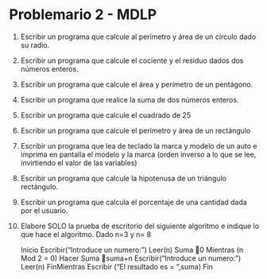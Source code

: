 # Problemario 2 - MDLP

1. Escribir un programa que calcule al perímetro y área de un círculo dado su radio.
2. Escribir un programa que calcule el cociente y el residuo dados dos números enteros.
3. Escribir un programa que calcule el área y perímetro de un pentágono.
4. Escribir un programa que realice la suma de dos números enteros.
5. Escribir un programa que calcule el cuadrado de 25
6. Escribir un programa que calcule el perímetro y área de un rectángulo
7. Escribir un programa que lea de teclado la marca y modelo de un auto e imprima en 
pantalla el modelo y la marca (orden inverso a lo que se lee, invirtiendo el valor de las 
variables)
8. Escribir un programa que calcule la hipotenusa de un triángulo rectángulo.
9. Escribir un programa que calcula el porcentaje de una cantidad dada por el usuario.
10. Elabore SOLO la prueba de escritorio del siguiente algoritmo e indique lo que hace el
algoritmo.
	Dado n=3 y n= 8
	
	Inicio 
		Escribir(“Introduce un numero:”) 
		Leer(n) 
		Suma 0 
		Mientras (n Mod 2 = 0) Hacer 
			Suma suma+n 
			Escribir(“Introduce un numero:”) 
			Leer(n) 
		FinMientras
		Escribir (“El resultado es = ”,suma) 
	Fin	
